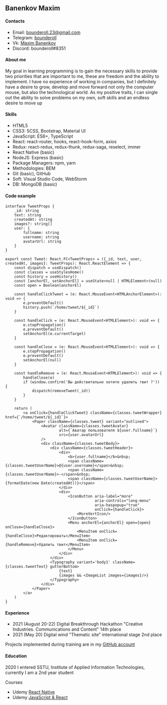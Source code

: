 ## Banenkov Maxim

#### Contacts

* Email: bounderoll.23@gmail.com
* Telegram: [bounderoll](https://t.me/bounderoll)
* Vk: [Maxim Banenkov](https://vk.com/bounderoll)
* Discord: bounderoll#8351

#### About me

My goal in learning programming is to gain the necessary skills to provide two priorities that are important to me,
these are freedom and the ability to implement. I have no experience of working in companies, but I definitely have a
desire to grow, develop and move forward not only the computer mouse, but also the technological world. As my positive
traits, I can single out the ability to solve problems on my own, soft skills and an endless desire to move up

#### Skills

* HTML5
* CSS3: SCSS, Bootstrap, Material UI
* JavaScript: ES6+, TypeScript
* React: react-router, hooks, react-hook-form, axios
* Redux: react-redux, redux-thunk, redux-saga, reselect, immer
* React Native (basic)
* NodeJS: Express (basic)
* Package Managers: npm, yarn
* Methodologies: BEM
* Git (basic), GitHub
* Soft: Visual Studio Code, WebStorm
* DB: MongoDB (basic)

#### Code example

```
interface TweetProps {
    _id: string
    text: string
    createdAt: string
    images?: string[]
    user: {
        fullname: string
        username: string
        avatarUrl: string
    }
}

export const Tweet: React.FC<TweetProps> = ({_id, text, user, createdAt, images}: TweetProps): React.ReactElement => {
    const dispatch = useDispatch()
    const classes = useStylesHome()
    const history = useHistory()
    const [anchorEl, setAnchorEl] = useState<null | HTMLElement>(null)
    const open = Boolean(anchorEl)

    const handleClickTweet = (e: React.MouseEvent<HTMLAnchorElement>): void => {
        e.preventDefault()
        history.push(`/home/tweet/${_id}`)
    }

    const handleClick = (e: React.MouseEvent<HTMLElement>): void => {
        e.stopPropagation()
        e.preventDefault()
        setAnchorEl(e.currentTarget)
    }

    const handleClose = (e: React.MouseEvent<HTMLElement>): void => {
        e.stopPropagation()
        e.preventDefault()
        setAnchorEl(null)
    }

    const handleRemove = (e: React.MouseEvent<HTMLElement>): void => {
        handleClose(e)
        if (window.confirm('Вы действительно хотите удалить твит ?')) {
            dispatch(removeTweet(_id))
        }
    }

    return (
        <a onClick={handleClickTweet} className={classes.tweetWrapper} href={`/home/tweet/${_id}`}>
            <Paper className={classes.tweet} variant="outlined">
                <Avatar className={classes.tweetAvatar}
                        alt={`Аватар пользователя ${user.fullname}`}
                        src={user.avatarUrl}
                />
                <div className={classes.tweetBody}>
                    <div className={classes.tweetHeader}>
                        <div>
                            <b>{user.fullname}</b>&nbsp;
                            <span className={classes.tweetUserName}>@{user.username}</span>&nbsp;
                            <span className={classes.tweetUserName}>·</span>&nbsp;
                            <span className={classes.tweetUserName}>{formatDate(new Date(createdAt))}</span>
                        </div>
                        <div>
                            <IconButton aria-label="more"
                                        aria-controls="long-menu"
                                        aria-haspopup="true"
                                        onClick={handleClick}>
                                <MoreVertIcon/>
                            </IconButton>
                            <Menu anchorEl={anchorEl} open={open} onClose={handleClose}>
                                <MenuItem onClick={handleClose}>Редактировать</MenuItem>
                                <MenuItem onClick={handleRemove}>Удалить твит</MenuItem>
                            </Menu>
                        </div>
                    </div>
                    <Typography variant='body1' className={classes.tweetText} gutterBottom>
                        {text}
                        {images && <ImageList images={images}/>}
                    </Typography>
                </div>
            </Paper>
        </a>
    )
}
```

#### Experience

* 2021 (August 20-22) Digital Breakthrough Hackathon "Creative Industries. Communications and Content" 14th place
* 2021 (May 20) Digital wind "Thematic site" international stage 2nd place

Projects implemented during training are in my [GitHub account](https://github.com/bndroll) 

#### Education

2020 I entered SSTU, Institute of Applied Information Technologies, currently I am a 2nd year student

Courses
* Udemy [React Native](https://www.udemy.com/course/react-native-complete-guide)
* Udemy [JavaScript & React](https://www.udemy.com/course/javascript_full)